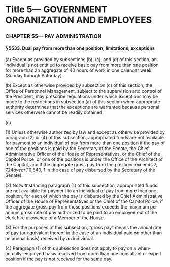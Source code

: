 
# Title 5— GOVERNMENT ORGANIZATION AND EMPLOYEES
### CHAPTER 55— PAY ADMINISTRATION
#### § 5533. Dual pay from more than one position; limitations; exceptions

(a) Except as provided by subsections (b), (c), and (d) of this section, an individual is not entitled to receive basic pay from more than one position for more than an aggregate of 40 hours of work in one calendar week (Sunday through Saturday).

(b) Except as otherwise provided by subsection (c) of this section, the Office of Personnel Management, subject to the supervision and control of the President, may prescribe regulations under which exceptions may be made to the restrictions in subsection (a) of this section when appropriate authority determines that the exceptions are warranted because personal services otherwise cannot be readily obtained.

(c)

(1) Unless otherwise authorized by law and except as otherwise provided by paragraph (2) or (4) of this subsection, appropriated funds are not available for payment to an individual of pay from more than one position if the pay of one of the positions is paid by the Secretary of the Senate, the Chief Administrative Officer of the House of Representatives, or the Chief of the Capitol Police, or one of the positions is under the Office of the Architect of the Capitol, and if the aggregate gross pay from the positions exceeds $7,724 a year ($10,540, 1 in the case of pay disbursed by the Secretary of the Senate).

(2) Notwithstanding paragraph (1) of this subsection, appropriated funds are not available for payment to an individual of pay from more than one position, for each of which the pay is disbursed by the Chief Administrative Officer of the House of Representatives or the Chief of the Capitol Police, if the aggregate gross pay from those positions exceeds the maximum per annum gross rate of pay authorized to be paid to an employee out of the clerk hire allowance of a Member of the House.

(3) For the purposes of this subsection, “gross pay” means the annual rate of pay (or equivalent thereof in the case of an individual paid on other than an annual basis) received by an individual.

(4) Paragraph (1) of this subsection does not apply to pay on a when-actually-employed basis received from more than one consultant or expert position if the pay is not received for the same day.
